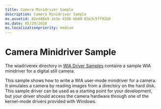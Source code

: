 ```yaml
---
title: Camera Minidriver Sample
description: Camera Minidriver Sample
ms.assetid: 82ed48e9-2e3e-4386-bb89-03e3c5ff92b0
ms.date: 05/29/2020
ms.localizationpriority: medium
---
```


# Camera Minidriver Sample

The wiadriverex directory in [WIA Driver Samples](https://docs.microsoft.com/samples/microsoft/windows-driver-samples/windows-image-acquisition-wia-driver-samples) contains a sample WIA minidriver for a digital still camera.

This sample shows how to write a WIA user-mode minidriver for a camera. It simulates a camera by reading images from a directory on the hard disk. This sample driver can be used as a starting point for your development, but your driver should access the camera hardware through one of the kernel-mode drivers provided with Windows.
